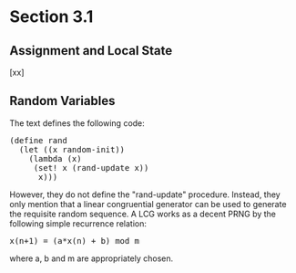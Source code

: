 Section 3.1
=========== 

Assignment and Local State
--------------------------

[xx]

Random Variables
---------------- 

The text defines the following code:

<pre>
(define rand
  (let ((x random-init))
    (lambda (x)
     (set! x (rand-update x))
      x)))
</pre>

However, they do not define the "rand-update" procedure. Instead, they only mention that a linear congruential generator can be used to generate the requisite random sequence. A LCG works as a decent PRNG by the following simple recurrence relation:

<pre>
x(n+1) = (a*x(n) + b) mod m
</pre>

where a, b and m are appropriately chosen. 

